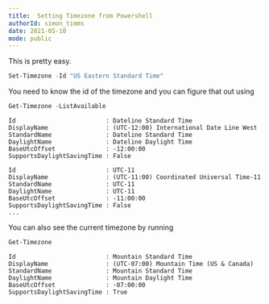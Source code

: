 ```yaml
---
title:  Setting Timezone from Powershell
authorId: simon_timms
date: 2021-05-10
mode: public
---
```




This is pretty easy. 

```powershell
Set-Timezone -Id "US Eastern Standard Time"
```

You need to know the id of the timezone and you can figure that out using 

```powershell
Get-Timezone -ListAvailable
```

```
Id                         : Dateline Standard Time
DisplayName                : (UTC-12:00) International Date Line West
StandardName               : Dateline Standard Time
DaylightName               : Dateline Daylight Time
BaseUtcOffset              : -12:00:00
SupportsDaylightSavingTime : False

Id                         : UTC-11
DisplayName                : (UTC-11:00) Coordinated Universal Time-11
StandardName               : UTC-11
DaylightName               : UTC-11
BaseUtcOffset              : -11:00:00
SupportsDaylightSavingTime : False
...
```

You can also see the current timezone by running 

```powershell
Get-Timezone
```

```
Id                         : Mountain Standard Time
DisplayName                : (UTC-07:00) Mountain Time (US & Canada)
StandardName               : Mountain Standard Time
DaylightName               : Mountain Daylight Time
BaseUtcOffset              : -07:00:00
SupportsDaylightSavingTime : True
```